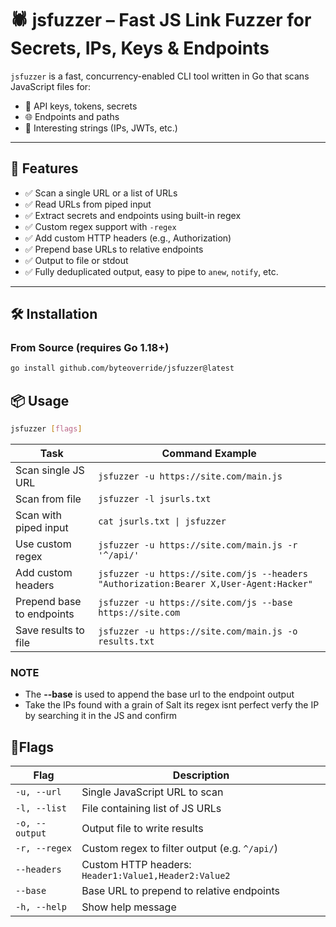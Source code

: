 # 🕷️ jsfuzzer – Fast JS Link Fuzzer for Secrets, IPs, Keys & Endpoints

`jsfuzzer` is a fast, concurrency-enabled CLI tool written in Go that scans JavaScript files for:
- 🔐 API keys, tokens, secrets  
- 🌐 Endpoints and paths  
- 🧠 Interesting strings (IPs, JWTs, etc.)

---

## 🚀 Features

- ✅ Scan a single URL or a list of URLs  
- ✅ Read URLs from piped input  
- ✅ Extract secrets and endpoints using built-in regex  
- ✅ Custom regex support with `-regex`  
- ✅ Add custom HTTP headers (e.g., Authorization)  
- ✅ Prepend base URLs to relative endpoints  
- ✅ Output to file or stdout  
- ✅ Fully deduplicated output, easy to pipe to `anew`, `notify`, etc.  

---

## 🛠️ Installation

### From Source (requires Go 1.18+)

```bash
go install github.com/byteoverride/jsfuzzer@latest
```
## 📦 Usage
```bash
jsfuzzer [flags]
```
| Task                      | Command Example                                                                         |
| ------------------------- | --------------------------------------------------------------------------------------- |
| Scan single JS URL        | `jsfuzzer -u https://site.com/main.js`                                                 |
| Scan from file            | `jsfuzzer -l jsurls.txt`                                                               |
| Scan with piped input     | `cat jsurls.txt \| jsfuzzer`                                                           |
| Use custom regex          | `jsfuzzer -u https://site.com/main.js -r '^/api/'`                                     |
| Add custom headers        | `jsfuzzer -u https://site.com/js --headers "Authorization:Bearer X,User-Agent:Hacker"` |
| Prepend base to endpoints | `jsfuzzer -u https://site.com/js --base https://site.com`                              |
| Save results to file      | `jsfuzzer -u https://site.com/main.js -o results.txt`                                  |

### NOTE
- The **--base** is used to append the base url to the endpoint output
- Take the IPs found with a grain of Salt its regex isnt perfect verfy the IP by searching it in the JS and confirm

## 📌Flags 

| Flag           | Description                                          |
| -------------- | ---------------------------------------------------- |
| `-u, --url`    | Single JavaScript URL to scan                        |
| `-l, --list`   | File containing list of JS URLs                      |
| `-o, --output` | Output file to write results                         |
| `-r, --regex`  | Custom regex to filter output (e.g. `^/api/`)        |
| `--headers`    | Custom HTTP headers: `Header1:Value1,Header2:Value2` |
| `--base`       | Base URL to prepend to relative endpoints            |
| `-h, --help`   | Show help message                                    |

